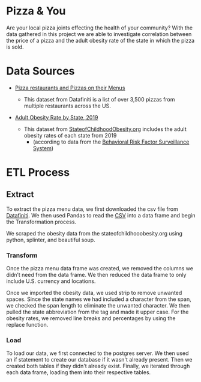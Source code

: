 # Pizza & You

Are your local pizza joints effecting the health of your community? With the data gathered in this project we are able to investigate correlation between the price of a pizza and the adult obesity rate of the state in which the pizza is sold.

# Data Sources

- [Pizza restaurants and Pizzas on their Menus](https://data.world/datafiniti/pizza-restaurants-and-pizzas-on-their-menus)
    - This dataset from Datafiniti is a list of over 3,500 pizzas from multiple restaurants across the US.

- [Adult Obesity Rate by State, 2019](https://stateofchildhoodobesity.org/adult-obesity/)
    - This dataset from [StateofChildhoodObesity.org](https://stateofchildhoodobesity.org/) includes the adult obesity rates of each state from 2019
        - (according to data from the [Behavioral Risk Factor Surveillance System](https://www.cdc.gov/brfss/index.html))

# ETL Process

## **Extract**

To extract the pizza menu data, we first downloaded the csv file from [Datafiniti](https://data.world/datafiniti/pizza-restaurants-and-pizzas-on-their-menus). We then used Pandas to read the [CSV](pizza_file.csv) into a data frame and begin the Transformation process.

We scraped the obesity data from the stateofchildhooobesity.org using python, splinter, and beautiful soup.

### **Transform**

Once the pizza menu data frame was created, we removed the columns we didn’t need from the data frame. We then reduced the data frame to only include U.S. currency and locations.


Once we imported the obesity data, we used strip to remove unwanted spaces. Since the state names we had included a character from the span, we checked the span length to eliminate the unwanted character. We then pulled the state abbreviation from the tag and made it upper case. For the obesity rates, we removed line breaks and percentages by using the replace function.


### **Load**

To load our data, we first connected to the postgres server. We then used an if statement to create our database if it wasn't already present. Then we created both tables if they didn't already exist. Finally, we iterated through each data frame, loading them into their respective tables.
